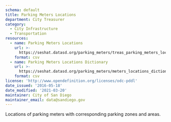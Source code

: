 ```yaml
---
schema: default
title: Parking Meters Locations
department: City Treasurer
category:
  - City Infrastructure
  - Transportation
resources:
  - name: Parking Meters Locations
    url: >-
      https://seshat.datasd.org/parking_meters/treas_parking_meters_loc_datasd_v1.csv
    format: csv
  - name: Parking Meters Locations Dictionary
    url: >-
      https://seshat.datasd.org/parking_meters/meters_locations_dictionary_datasd.csv
    format: csv
license: 'http://www.opendefinition.org/licenses/odc-pddl'
date_issued: '2016-05-18'
date_modified: '2021-03-20'
maintainer: City of San Diego
maintainer_email: data@sandiego.gov
---
```

Locations of parking meters with corresponding parking zones and areas.
